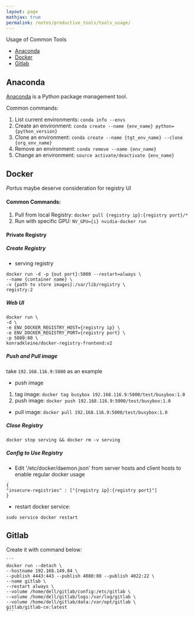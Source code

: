 ```yaml
---
layout: page
mathjax: true
permalink: /notes/productive_tools/tools_usage/
---
```


Usage of Common Tools
- [Anaconda](#Anaconda)
- [Docker](#Docker)
- [Gitlab](#Gitlab)

## Anaconda

[Anaconda](https://www.continuum.io/) is a Python package management tool.

Common commands:
1. List current environments: `conda info --envs`
1. Create an environment: `conda create --name {env_name} python={python_version}`
1. Clone an environment: `conda create --name {tgt_env_name} --clone {org_env_name}`
1. Remove an environment: `conda remove --name {env_name}`
1. Change an environment: `source activate/deactivate {env_name}`

## Docker


*Portus* maybe deserve consideration for registry UI

#### Common Commands:

1. Pull from local Registry: `docker pull {registry ip}:{registry port}/*`
2. Run with specific GPU: `NV_GPU={i} nvidia-docker run`

#### Private Registry

##### Create Registry
- serving registry
```
docker run -d -p {out port}:5000 --restart=always \
--name {container name} \
-v {path to store images}:/var/lib/registry \
registry:2
```

##### Web UI
```
docker run \
-d \
-e ENV_DOCKER_REGISTRY_HOST={registry ip} \
-e ENV_DOCKER_REGISTRY_PORT={registry port} \
-p 5080:80 \
konradkleine/docker-registry-frontend:v2
```


##### Push and Pull image

take `192.168.116.9:5000` as an example

- push image
1. tag image: `docker tag busybox 192.168.116.9:5000/test/busybox:1.0`
1. push image: `docker push 192.168.116.9:5000/test/busybox:1.0`

- pull image:
    `docker pull 192.168.116.9:5000/test/busybox:1.0`


##### Close Registry
```
docker stop serving && docker rm -v serving
```


##### Config to Use Registry
- Edit '/etc/docker/daemon.json' from server hosts and client hosts to enable regular docker usage
```
{
"insecure-registries" : ["{registry ip}:{registry port}"]
}
```

- restart docker service:
```
sudo service docker restart
```


## Gitlab
Create it with command below:

    ```
    docker run --detach \
    --hostname 192.168.149.84 \
    --publish 4443:443 --publish 4080:80 --publish 4022:22 \
    --name gitlab \
    --restart always \
    --volume /home/dell/gitlab/config:/etc/gitlab \
    --volume /home/dell/gitlab/logs:/var/log/gitlab \
    --volume /home/dell/gitlab/data:/var/opt/gitlab \
    gitlab/gitlab-ce:latest
    ```